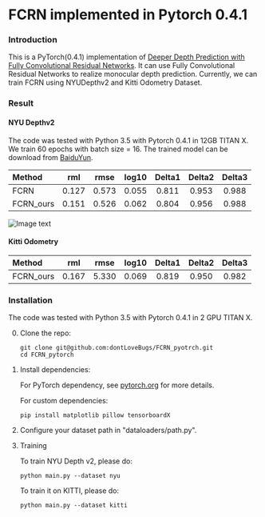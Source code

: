 # FCRN implemented in Pytorch 0.4.1


### Introduction
This is a PyTorch(0.4.1) implementation of [Deeper Depth Prediction with Fully Convolutional Residual Networks](http://ieeexplore.ieee.org/document/7785097/). It
can use Fully Convolutional Residual Networks to realize monocular depth prediction. Currently, we can train FCRN
using NYUDepthv2 and Kitti Odometry Dataset.


### Result

#### NYU Depthv2

The code was tested with Python 3.5 with Pytorch 0.4.1 in 12GB TITAN X.  We train 60 epochs with batch size = 16. The trained model can be download from [BaiduYun](https://pan.baidu.com/s/1A3lq0ntPKBOH-En818bo8A).

 Method |   rml  | rmse  | log10 | Delta1 | Delta2 | Delta3 
 :-------| :------: | :------: | :------: | :------: | :------: | :------: 
 FCRN   | 0.127  | 0.573 | 0.055 | 0.811 | 0.953 | 0.988
 FCRN_ours  | 0.151 | 0.526 | 0.062 | 0.804 | 0.956 | 0.988
 
![Image text](https://github.com/dontLoveBugs/FCRN_pytorch/blob/master/result/result.png)

#### Kitti Odometry
 Method |   rml  | rmse  | log10 | Delta1 | Delta2 | Delta3 
 :-------| :------: | :------: | :------: | :------: | :------: | :------: 
 FCRN_ours  | 0.167 | 5.330 | 0.069 | 0.819 | 0.950 | 0.982
 

### Installation
The code was tested with Python 3.5 with Pytorch 0.4.1 in 2 GPU TITAN X. 

0. Clone the repo:
    ```Shell
    git clone git@github.com:dontLoveBugs/FCRN_pyotrch.git
    cd FCRN_pytorch
    ```

1. Install dependencies:

    For PyTorch dependency, see [pytorch.org](https://pytorch.org/) for more details.

    For custom dependencies:
    ```Shell
    pip install matplotlib pillow tensorboardX
    ```

2. Configure your dataset path in "dataloaders/path.py".

3. Training

    To train NYU Depth v2, please do:
    ```Shell
    python main.py --dataset nyu
    ```

    To train it on KITTI, please do:
    ```Shell
    python main.py --dataset kitti
    ```




